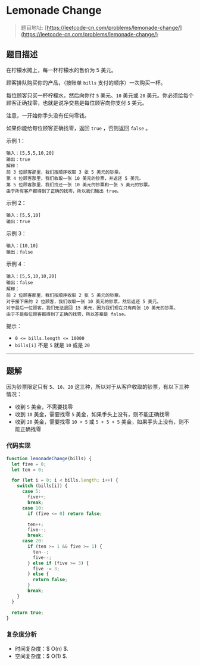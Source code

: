 # Lemonade Change

> 题目地址: [https://leetcode-cn.com/problems/lemonade-change/](https://leetcode-cn.com/problems/lemonade-change/)

## 题目描述

在柠檬水摊上，每一杯柠檬水的售价为 5 美元。

顾客排队购买你的产品，（按账单 `bills` 支付的顺序）一次购买一杯。

每位顾客只买一杯柠檬水，然后向你付 `5` 美元、`10` 美元或 `20` 美元。你必须给每个顾客正确找零，也就是说净交易是每位顾客向你支付 `5` 美元。

注意，一开始你手头没有任何零钱。

如果你能给每位顾客正确找零，返回 `true` ，否则返回 `false` 。

示例 1：

```
输入：[5,5,5,10,20]
输出：true
解释：
前 3 位顾客那里，我们按顺序收取 3 张 5 美元的钞票。
第 4 位顾客那里，我们收取一张 10 美元的钞票，并返还 5 美元。
第 5 位顾客那里，我们找还一张 10 美元的钞票和一张 5 美元的钞票。
由于所有客户都得到了正确的找零，所以我们输出 true。
```

示例 2：

```
输入：[5,5,10]
输出：true
```

示例 3：

```
输入：[10,10]
输出：false
```

示例 4：

```
输入：[5,5,10,10,20]
输出：false
解释：
前 2 位顾客那里，我们按顺序收取 2 张 5 美元的钞票。
对于接下来的 2 位顾客，我们收取一张 10 美元的钞票，然后返还 5 美元。
对于最后一位顾客，我们无法退回 15 美元，因为我们现在只有两张 10 美元的钞票。
由于不是每位顾客都得到了正确的找零，所以答案是 false。
```

提示：

* `0 <= bills.length <= 10000`
* `bills[i]` 不是 `5` 就是 `10` 或是 `20`

------

## 题解

因为钞票限定只有 `5`、`10`、`20` 这三种，所以对于从客户收取的钞票，有以下三种情况：

* 收到 `5` 美金，不需要找零
* 收到 `10` 美金，需要找零 `5` 美金，如果手头上没有，则不能正确找零
* 收到 `20` 美金，需要找零 `10 + 5` 或 `5 + 5 + 5` 美金，如果手头上没有，则不能正确找零

### 代码实现

```js
function lemonadeChange(bills) {
  let five = 0;
  let ten = 0;

  for (let i = 0; i < bills.length; i++) {
    switch (bills[i]) {
      case 5:
        five++;
        break;
      case 10:
        if (five <= 0) return false;

        ten++;
        five--;
        break;
      case 20:
        if (ten >= 1 && five >= 1) {
          ten--;
          five--;
        } else if (five >= 3) {
          five -= 3;
        } else {
          return false;
        }
        break;
    }
  }

  return true;
}
```

### 复杂度分析

* 时间复杂度：$ O(n) $.
* 空间复杂度：$ O(1) $.
